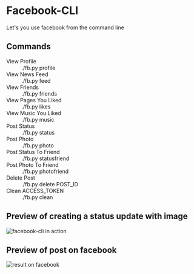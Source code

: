 Facebook-CLI
============

Let's you use facebook from the command line

Commands
--------

<dl>
  <dt>View Profile</dt>
  <dd>./fb.py profile</dd>
  
  <dt>View News Feed</dt>
  <dd>./fb.py feed</dd>
  
  <dt>View Friends</dt>
  <dd>./fb.py friends</dd>
  
  <dt>View Pages You Liked</dt>
  <dd>./fb.py likes</dd>

  <dt>View Music You Liked</dt>
  <dd>./fb.py music</dd>

  <dt>Post Status</dt>
  <dd>./fb.py status</dd>

  <dt>Post Photo</dt>
  <dd>./fb.py photo</dd>
  
  <dt>Post Status To Friend</dt>
  <dd>./fb.py statusfriend</dd>

  <dt>Post Photo To Friend</dt>
  <dd>./fb.py photofriend</dd>

  <dt>Delete Post</dt>
  <dd>./fb.py delete POST_ID</dd>

  <dt>Clean ACCESS_TOKEN</dt>
  <dd>./fb.py clean</dd>

</dl>

Preview of creating a status update with image
-----------------------------------------------

![facebook-cli in action](http://2.bp.blogspot.com/-HWql5rl_JMQ/UFYCDKNeZoI/AAAAAAAAAng/TgfvoZUu3xw/s1600/Screen+Shot+2012-09-16+at+4.49.45+PM.png "facebook-cli in action")

Preview of post on facebook
---------------------------

![result on facebook](http://1.bp.blogspot.com/-RotdPkUl_RI/UFYDgrr_YGI/AAAAAAAAAnw/R2afKdR_L4g/s1600/Screen+Shot+2012-09-16+at+6.50.28+PM.png "result on facebook")



